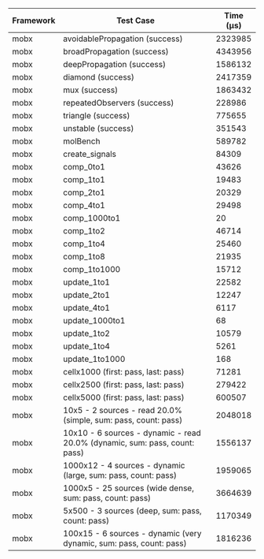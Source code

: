 | Framework | Test Case | Time (μs) |
| --- | --- | --- |
| mobx | avoidablePropagation (success) | 2323985 |
| mobx | broadPropagation (success) | 4343956 |
| mobx | deepPropagation (success) | 1586132 |
| mobx | diamond (success) | 2417359 |
| mobx | mux (success) | 1863432 |
| mobx | repeatedObservers (success) | 228986 |
| mobx | triangle (success) | 775655 |
| mobx | unstable (success) | 351543 |
| mobx | molBench | 589782 |
| mobx | create_signals | 84309 |
| mobx | comp_0to1 | 43626 |
| mobx | comp_1to1 | 19483 |
| mobx | comp_2to1 | 20329 |
| mobx | comp_4to1 | 29498 |
| mobx | comp_1000to1 | 20 |
| mobx | comp_1to2 | 46714 |
| mobx | comp_1to4 | 25460 |
| mobx | comp_1to8 | 21935 |
| mobx | comp_1to1000 | 15712 |
| mobx | update_1to1 | 22582 |
| mobx | update_2to1 | 12247 |
| mobx | update_4to1 | 6117 |
| mobx | update_1000to1 | 68 |
| mobx | update_1to2 | 10579 |
| mobx | update_1to4 | 5261 |
| mobx | update_1to1000 | 168 |
| mobx | cellx1000 (first: pass, last: pass) | 71281 |
| mobx | cellx2500 (first: pass, last: pass) | 279422 |
| mobx | cellx5000 (first: pass, last: pass) | 600507 |
| mobx | 10x5 - 2 sources - read 20.0% (simple, sum: pass, count: pass) | 2048018 |
| mobx | 10x10 - 6 sources - dynamic - read 20.0% (dynamic, sum: pass, count: pass) | 1556137 |
| mobx | 1000x12 - 4 sources - dynamic (large, sum: pass, count: pass) | 1959065 |
| mobx | 1000x5 - 25 sources (wide dense, sum: pass, count: pass) | 3664639 |
| mobx | 5x500 - 3 sources (deep, sum: pass, count: pass) | 1170349 |
| mobx | 100x15 - 6 sources - dynamic (very dynamic, sum: pass, count: pass) | 1816236 |
